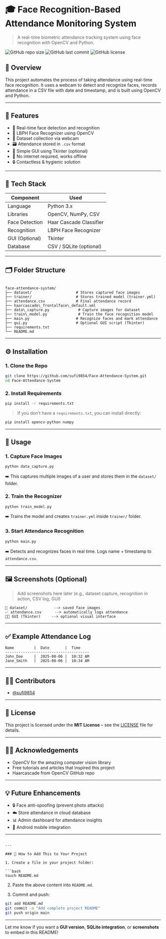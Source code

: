 # 🎓 Face Recognition-Based Attendance Monitoring System

> A real-time biometric attendance tracking system using face recognition with OpenCV and Python.

![GitHub repo size](https://img.shields.io/github/repo-size/sufi9854/Face-Attendance-System)
![GitHub last commit](https://img.shields.io/github/last-commit/sufi9854/Face-Attendance-System)
![GitHub license](https://img.shields.io/github/license/sufi9854/Face-Attendance-System)

## 📌 Overview

This project automates the process of taking attendance using real-time face recognition. It uses a webcam to detect and recognize faces, records attendance in a CSV file with date and timestamp, and is built using OpenCV and Python.

---

## 🚀 Features

- 📸 Real-time face detection and recognition
- 🧠 LBPH Face Recognizer using OpenCV
- 📂 Dataset collection via webcam
- 🗃️ Attendance stored in `.csv` format
- 🧾 Simple GUI using Tkinter (optional)
- 💾 No internet required, works offline
- 🔒 Contactless & hygienic solution

---

## 🧰 Tech Stack

| Component        | Used                      |
|------------------|---------------------------|
| Language         | Python 3.x                |
| Libraries        | OpenCV, NumPy, CSV        |
| Face Detection   | Haar Cascade Classifier   |
| Recognition      | LBPH Face Recognizer      |
| GUI (Optional)   | Tkinter                   |
| Database         | CSV / SQLite (optional)   |

---

## 🗂️ Folder Structure

```

face-attendance-system/
├── dataset/                    # Stores captured face images
├── trainer/                    # Stores trained model (trainer.yml)
├── attendance.csv              # Final attendance record
├── haarcascade\_frontalface\_default.xml
├── data\_capture.py             # Capture images for dataset
├── train\_model.py              # Train the face recognition model
├── main.py                     # Recognize faces and mark attendance
├── gui.py                      # Optional GUI script (Tkinter)
├── requirements.txt
└── README.md

````

---

## ⚙️ Installation

### 1. Clone the Repo

```bash
git clone https://github.com/sufi9854/Face-Attendance-System.git
cd Face-Attendance-System
````

### 2. Install Requirements

```bash
pip install -r requirements.txt
```

> If you don’t have a `requirements.txt`, you can install directly:

```bash
pip install opencv-python numpy
```

---

## 🧪 Usage

### 1. Capture Face Images

```bash
python data_capture.py
```

➡️ This captures multiple images of a user and stores them in the `dataset/` folder.

### 2. Train the Recognizer

```bash
python train_model.py
```

➡️ Trains the model and creates `trainer.yml` inside `trainer/` folder.

### 3. Start Attendance Recognition

```bash
python main.py
```

➡️ Detects and recognizes faces in real time. Logs name + timestamp to `attendance.csv`.

---

## 🖼️ Screenshots (Optional)

> Add screenshots here later (e.g., dataset capture, recognition in action, CSV log, GUI)

```
📸 dataset/            --> saved face images  
✅ attendance.csv      --> automatically logs attendance  
👨‍💻 GUI (Tkinter)     --> optional visual interface  
```

---

## ✅ Example Attendance Log

```
Name         |  Date       |  Time
--------------------------------------
John_Doe     |  2025-08-06 |  10:32 AM
Jane_Smith   |  2025-08-06 |  10:34 AM
```

---

## 🧑‍💻 Contributors

* [@sufi9854](https://github.com/sufi9854)

---

## 📄 License

This project is licensed under the **MIT License** – see the [LICENSE](LICENSE) file for details.

---

## 🙋‍♂️ Acknowledgements

* OpenCV for the amazing computer vision library
* Free tutorials and articles that inspired this project
* Haarcascade from OpenCV GitHub repo

---

## 💡 Future Enhancements

* 🔒 Face anti-spoofing (prevent photo attacks)
* ☁️ Store attendance in cloud database
* 📊 Admin dashboard for attendance insights
* 📱 Android mobile integration

---

````

---

### 📌 How to Add This to Your Project

1. Create a file in your project folder:

```bash
touch README.md
````

2. Paste the above content into `README.md`.

3. Commit and push:

```bash
git add README.md
git commit -m "Add complete project README"
git push origin main
```

---

Let me know if you want a **GUI version**, **SQLite integration**, or **screenshots** to embed in this README!
